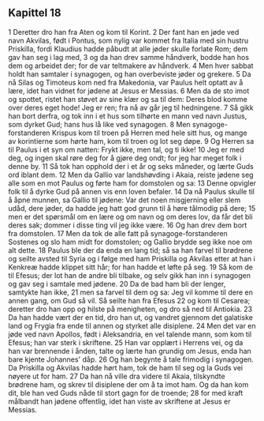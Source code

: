 ## Kapittel 18

1 Deretter dro han fra Aten og kom til Korint.
2 Der fant han en jøde ved navn Akvilas, født i Pontus, som nylig var kommet fra Italia med sin hustru Priskilla, fordi Klaudius hadde påbudt at alle jøder skulle forlate Rom; dem gav han seg i lag med,
3 og da han drev samme håndverk, bodde han hos dem og arbeidet der; for de var teltmakere av håndverk.
4 Men hver sabbat holdt han samtaler i synagogen, og han overbeviste jøder og grekere.
5 Da nå Silas og Timoteus kom ned fra Makedonia, var Paulus helt optatt av å lære, idet han vidnet for jødene at Jesus er Messias.
6 Men da de sto imot og spottet, ristet han støvet av sine klær og sa til dem: Deres blod komme over deres eget hode! Jeg er ren; fra nå av går jeg til hedningene.
7 Så gikk han bort derfra, og tok inn i et hus som tilhørte en mann ved navn Justus, som dyrket Gud; hans hus lå like ved synagogen.
8 Men synagoge-forstanderen Krispus kom til troen på Herren med hele sitt hus, og mange av korintierne som hørte ham, kom til troen og lot seg døpe.
9 Og Herren sa til Paulus i et syn om natten: Frykt ikke, men tal, og ti ikke!
10 Jeg er med deg, og ingen skal røre deg for å gjøre deg ondt; for jeg har meget folk i denne by.
11 Så tok han opphold der i et år og seks måneder, og lærte Guds ord iblant dem.
12 Men da Gallio var landshøvding i Akaia, reiste jødene seg alle som en mot Paulus og førte ham for domstolen og sa:
13 Denne opvigler folk til å dyrke Gud på annen vis enn loven befaler.
14 Da nå Paulus skulle til å åpne munnen, sa Gallio til jødene: Var det noen misgjerning eller slem udåd, dere jøder, da hadde jeg hatt god grunn til å høre tålmodig på dere;
15 men er det spørsmål om en lære og om navn og om deres lov, da får det bli deres sak; dommer i disse ting vil jeg ikke være.
16 Og han drev dem bort fra domstolen.
17 Men da tok de alle fatt på synagoge-forstanderen Sostenes og slo ham midt for domstolen; og Gallio brydde seg ikke noe om alt dette.
18 Paulus ble der da enda en lang tid; så sa han farvel til brødrene og seilte avsted til Syria og i følge med ham Priskilla og Akvilas etter at han i Kenkreæ hadde klippet sitt hår; for han hadde et løfte på seg.
19 Så kom de til Efesus; der lot han de andre bli tilbake, og selv gikk han inn i synagogen og gav seg i samtale med jødene.
20 Da de bad ham bli der lenger, samtykte han ikke,
21 men sa farvel til dem og sa: Jeg vil komme til dere en annen gang, om Gud så vil. Så seilte han fra Efesus
22 og kom til Cesarea; deretter dro han opp og hilste på menigheten, og dro så ned til Antiokia.
23 Da han hadde vært der en tid, dro han ut, og vandret gjennom det galatiske land og Frygia fra ende til annen og styrket alle disiplene.
24 Men det var en jøde ved navn Apollos, født i Aleksandria, en vel talende mann, som kom til Efesus; han var sterk i skriftene.
25 Han var opplært i Herrens vei, og da han var brennende i ånden, talte og lærte han grundig om Jesus, enda han bare kjente Johannes' dåp.
26 Og han begynte å tale frimodig i synagogen. Da Priskilla og Akvilas hadde hørt ham, tok de ham til seg og la Guds vei nøyere ut for ham.
27 Da han nå ville dra videre til Akaia, tilskyndte brødrene ham, og skrev til disiplene der om å ta imot ham. Og da han kom dit, ble han ved Guds nåde til stort gagn for de troende;
28 for med kraft målbandt han jødene offentlig, idet han viste av skriftene at Jesus er Messias.
